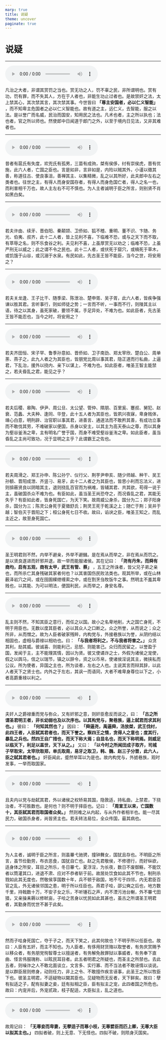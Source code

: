 ```yaml
---
marp: true
title: 说疑
theme: uncover
paginate: true
---
```


# 说疑

---

![](assets/audios/44/1.mp3)

凡治之大者，非谓其赏罚之当也。赏无功之人，罚不辜之民，非所谓明也。赏有功，罚有罪，而不失其人，方在于人者也，非能生功止过者也。是故禁奸之法，太上禁其心，其次禁其言，其次禁其事。今世皆曰 __「尊主安国者，必以仁义智能」__ ，而不知卑主危国者之必以仁义智能也。故有道之主，远仁义，去智能，服之以法。是以誉广而名威，民治而国安，知用民之法也。凡术也者，主之所以执也；法也者，官之所以师也。然使郎中日闻道于郎门之外，以至于境内日见法，又非其难者也。

---

![](assets/audios/44/2.mp3)

昔者有扈氏有失度，欢兜氏有孤男，三苗有成驹，桀有侯侈，纣有崇侯虎，晋有优施，此六人者，亡国之臣也。言是如非，言非如是，内险以贼其外，小谨以徵其善，称道往古、使良事沮，善禅其主、以集精微，乱之以其所好，此夫郎中左右之类者也。往世之主，有得人而身安国存者，有得人而身危国亡者，得人之名一也，而利害相千万也，故人主左右不可不慎也。为人主者诚明于臣之所言，则别贤不肖如黑白矣。

---

![](assets/audios/44/3.mp3)

若夫许由、续牙、晋伯阳、秦颠颉、卫侨如、狐不稽、重明、董不识、卞随、务光、伯夷、叔齐，此十二人者，皆上见利不喜，下临难不恐，或与之天下而不取，有萃辱之名，则不乐食谷之利。夫见利不喜，上虽厚赏无以劝之；临难不恐，上虽严刑无以威之；此之谓不令之民也。此十二人者，或伏死于窟穴，或槁死于草木，或饥饿于山谷，或沉溺于水泉。有民如此，先古圣王皆不能臣，当今之世，将安用之？

---

![](assets/audios/44/4.mp3)

若夫关龙逢、王子比干、随季梁、陈泄冶、楚申胥、吴子胥，此六人者，皆疾争强谏以胜其君。言听事行，则如师徒之势；一言而不听，一事而不行，则陵其主以语，待之以其身，虽死家破，要领不属，手足异处，不难为也。如此臣者，先古圣王皆不能忍也，当今之时，将安用之？

---

![](assets/audios/44/5.mp3)

若夫齐田恒、宋子罕、鲁季孙意如、晋侨如、卫子南劲、郑太宰欣、楚白公、周单荼、燕子之，此九人者之为其臣也，皆朋党比周以事其君，隐正道而行私曲，上逼君，下乱治，援外以挠内、亲下以谋上，不难为也。如此臣者，唯圣王智主能禁之，若夫昏乱之君，能见之乎？

---

![](assets/audios/44/6.mp3)

若夫后稷、皋陶、伊尹、周公旦、太公望、管仲、隰朋、百里奚、蹇叔、舅犯、赵衰、范蠡、大夫种、逢同、华登，此十五人者为其臣也，皆夙兴夜寐，卑身贱体，竦心白意，明刑辟、治官职以事其君，进善言、通道法而不敢矜其善，有成功立事而不敢伐其劳，不难破家以便国，杀身以安主，以其主为高天泰山之尊，而以其身为壑谷釜洧之卑，主有明名广誉于国，而身不难受壑谷釜洧之卑。如此臣者，虽当昏乱之主尚可致功，况于显明之主乎？此谓霸王之佐也。

---

![](assets/audios/44/7.mp3)

若夫周滑之、郑王孙申、陈公孙宁、仪行父、荆芋尹申亥、随少师越、种干、吴王孙额、晋阳成泄、齐竖刁、易牙，此十二人者之为其臣也，皆思小利而忘法义，进则揜蔽贤良以阴暗其主，退则挠乱百官而为祸难，皆辅其君、共其欲，苟得一说于主，虽破国杀众不难为也。有臣如此，虽当圣王尚恐夺之，而况昏乱之君，其能无失乎？有臣如此者，皆身死国亡，为天下笑。故周威公身杀，国分为二；郑子阳身杀，国分为三；陈灵公身死于夏徵舒氏；荆灵王死于乾溪之上；随亡于荆；吴并于越；智伯灭于晋阳之下；桓公身死七日不收。故曰，谄谀之臣，唯圣王知之，而乱主近之，故至身死国亡。

---

![](assets/audios/44/8.mp3)

圣王明君则不然，内举不避亲，外举不避雠。是在焉从而举之，非在焉从而罚之。是以贤良遂进而奸邪并退，故一举而能服诸侯。其在记曰： __「尧有丹朱，而舜有商均，启有五观，商有太甲，武王有管、蔡」__ ，五王之所诛者，皆父兄子弟之亲也，而所杀亡其身残破其家者何也？以其害国伤民败法类也。观其所举，或在山林薮泽岩穴之间，或在囹圄緤绁缠索之中，或在割烹刍牧饭牛之事。然明主不羞其卑贱也，以其能、为可以明法，便国利民，从而举之，身安名尊。

---

![](assets/audios/44/9.mp3)

乱主则不然，不知其臣之意行，而任之以国。故小之名卑地削，大之国亡身死，不明于用臣也。无数以度其臣者，必以其众人之口断之。众之所誉，从而说之；众之所非，从而憎之。故为人臣者破家残賥，内构党与，外接巷族以为誉，从阴约结以相固也，虚相与爵禄以相劝也。曰： __「与我者将利之，不与我者将害之。」__ 众贪其利，劫其威。彼诚喜、则能利己，忌怒、则能害己。众归而民留之，以誉盈于国，发闻于主，主不能理其情，因以为贤。彼又使谲诈之士，外假为诸侯之宠使，假之以舆马，信之以瑞节，镇之以辞令，资之以币帛，使诸侯淫说其主，微挟私而公议。所为使者，异国之主也，所为谈者，左右之人也。主说其言而辩其辞，以此人者天下之贤士也。内外之于左右，其讽一而语同，大者不难卑身尊位以下之，小者高爵重禄以利之。

---

![](assets/audios/44/10.mp3)

夫奸人之爵禄重而党与弥众，又有奸邪之意，则奸臣愈反而说之，曰： __「古之所谓圣君明王者，非长幼弱也及以次序也。以其构党与，聚巷族，逼上弑君而求其利也。」__ 彼曰： __「何知其然也？」__ 因曰： __「舜逼尧，禹逼舜，汤放桀，武王伐纣，此四王者，人臣弑其君者也，而天下誉之。察四王之情，贪得人之意也；度其行，暴乱之兵也。然四王自广措也，而天下称大焉；自显名也，而天下称明焉。则威足以临天下，利足以盖世，天下从之。」__ 又曰： __「以今时之所闻田成子取齐，司城子罕取宋，太宰欣取郑，单氏取周，易牙之取卫，韩、魏、赵三子分晋，此六人，臣之弑其君者也。」__ 奸臣闻此，蹙然举耳以为是也。故内构党与，外摅巷族，观时发事，一举而取国家。

---

![](assets/audios/44/11.mp3)

且夫内以党与劫弑其君，外以诸侯之权矫易其国，隐敦适，持私曲，上禁君，下挠治者，不可胜数也。是何也？则不明于择臣也。记曰： __「周宣王以来，亡国数十，其臣弑其君而取国者众矣。」__ 然则难之从内起，与从外作者相半也。能一尽其民力，破国杀身者，尚皆贤主也。若夫转法易位，全众传国，最其病也。

---

![](assets/audios/44/12.mp3)

为人主者，诚明于臣之所言，则虽罼弋驰骋，撞钟舞女，国犹且存也。不明臣之所言，虽节俭勤劳，布衣恶食，国犹自亡也。赵之先君敬侯，不修德行，而好纵欲，适身体之所安，耳目之所乐，冬日罼弋，夏浮淫，为长夜，数日不废御觞，不能饮者以筒灌其口，进退不肃、应对不恭者斩于前。故居处饮食如此其不节也，制刑杀戮如此其无度也，然敬侯享国数十年，兵不顿于敌国，地不亏于四邻，内无君臣百官之乱，外无诸侯邻国之患，明于所以任臣也。燕君子哙，邵公奭之后也，地方数千里，持戟数十万，不安子女之乐，不听锺石之声，内不湮污池台榭，外不罼弋田猎，又亲操耒耨以修畎亩，子哙之苦身以忧民如此其甚也，虽古之所谓圣王明君者，其勤身而忧世不甚于此矣。

---

![](assets/audios/44/13.mp3)

然而子哙身死国亡，夺于子之，而天下笑之，此其何故也？不明乎所以任臣也。故曰：人臣有五奸，而主不知也。为人臣者，有侈用财货赂以取誉者，有务庆赏赐予以移众者，有务朋党徇智尊士以擅逞者，有务解免赦罪狱以事威者，有务奉下直曲、怪言伟服瑰称、以眩民耳目者。此五者明君之所疑也，而圣主之所禁也。去此五者，则噪诈之人不敢北面谈立，文言多、实行寡、而不当法者不敢诬情以谈说。是以群臣居则修身，动则任力，非上之令、不敢擅作疾言诬事，此圣王之所以牧臣下也。彼圣主明君，不适疑物以闚其臣也。见疑物而无反者，天下鲜矣。故曰：孽有拟适之子，配有拟妻之妾，廷有拟相之臣，臣有拟主之宠，此四者国之所危也。故曰：内宠并后，外宠贰政，枝子配适，大臣拟主，乱之道也。

---

![](assets/audios/44/14.mp3)

故周记曰： __「无尊妾而卑妻，无孽适子而尊小枝，无尊嬖臣而匹上卿，无尊大臣以拟其主也。」__ 四拟者破，则上无意、下无怪也。四拟不破，则陨身灭国矣。